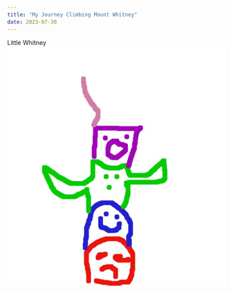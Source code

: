```yaml
---
title: "My Journey Climbing Mount Whitney"
date: 2023-07-30
---
```

Little Whitney 
![My image Name](/assets/images/2023-07-30/StoreTotem.JPG)
